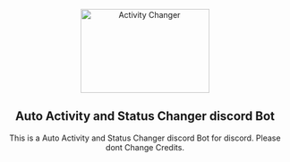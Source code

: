 <p align="center">
  <a href="https://github.com/nilsdev/Discord-Activity-Changer">
    <img src="https://yt3.ggpht.com/ytc/AMLnZu9dp9aMgNCKYvAVBPR6H677QpBfwvk89t6mNyGqkw=s48-c-k-c0x00ffffff-no-rj" alt="Activity Changer" width=230 height=150>
  </a>
  <h2 align="center">Auto Activity and Status Changer discord Bot</h2>

  <p align="center">
This is a Auto Activity and Status Changer discord Bot for discord. 
    Please dont Change Credits.
    <br>
    </p>
</p>

<br>
